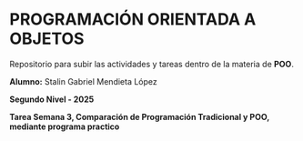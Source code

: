 # PROGRAMACIÓN ORIENTADA A OBJETOS

Repositorio para subir las actividades y tareas dentro de la materia de **POO**.

**Alumno:** Stalin Gabriel Mendieta López

**Segundo Nivel - 2025**

**Tarea Semana 3, Comparación de Programación Tradicional y POO, mediante programa practico**
